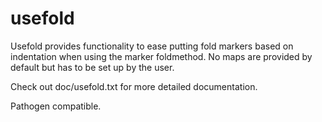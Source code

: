 usefold
========

Usefold provides functionality to ease putting fold markers based
on indentation when using the marker foldmethod. No maps are
provided by default but has to be set up by the user.

Check out doc/usefold.txt for more detailed documentation.

Pathogen compatible.
